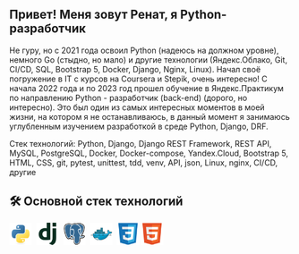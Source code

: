 ## Привет! Меня зовут Ренат, я Python-разработчик

Не гуру, но с 2021 года освоил Python (надеюсь на должном уровне), немного Go (стыдно, но мало) и другие технологии (Яндекс.Облако, Git, CI/CD, SQL, Bootstrap 5, Docker, Django, Nginx, Linux). Начал своё погружение в IT с курсов на Coursera и Stepik, очень интересно! C начала 2022 года и по 2023 год прошел обучение в Яндекс.Практикум по направлению Python - разработчик (back-end) (дорого, но интересно). Это был один из самых интересных моментов в моей жизни, на котором я не останавливаюсь, в данный момент я занимаюсь углубленным изучением разработкой в среде Python, Django, DRF.

Стек технологий: Python, Django, Django REST Framework, REST API, MySQL, PostgreSQL, Docker, Docker-compose, Yandex.Cloud, Bootstrap 5, HTML, CSS, git, pytest, unittest, tdd, venv, API, json, Linux, nginx, CI/CD, другие

## :hammer_and_wrench: Основной стек технологий
<div>
  <img src="https://github.com/devicons/devicon/blob/master/icons/python/python-original.svg" title="Java" alt="Java" width="40" height="40"/>&nbsp;
  <img src="https://github.com/devicons/devicon/blob/master/icons/django/django-plain.svg" title="React" alt="React" width="40" height="40"/>&nbsp;
  <img src="https://github.com/devicons/devicon/blob/master/icons/postgresql/postgresql-original.svg" title="Spring" alt="Spring" width="40" height="40"/>&nbsp;
  <img src="https://github.com/devicons/devicon/blob/master/icons/docker/docker-original.svg" title="Material UI" alt="Material UI" width="40" height="40"/>&nbsp;
<img src="https://github.com/devicons/devicon/blob/master/icons/css3/css3-original.svg" title="Material UI" alt="Material UI" width="40" height="40"/>&nbsp;<img src="https://github.com/devicons/devicon/blob/master/icons/html5/html5-original.svg" title="Material UI" alt="Material UI" width="40" height="40"/>&nbsp;
</div>
